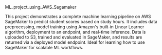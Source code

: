  ML_project_using_AWS_Sagamaker

This project demonstrates a complete machine learning pipeline on AWS SageMaker to predict student scores based on study hours. It includes data preprocessing, model training using Amazon's built-in Linear Learner algorithm, deployment to an endpoint, and real-time inference. Data is uploaded to S3, trained and evaluated in SageMaker, and results are returned via a deployed model endpoint. Ideal for learning how to use SageMaker for scalable ML workflows.
